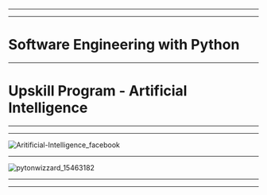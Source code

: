 
-----------------------------------------------------------------------------------------------------------------------------------------------------------------------------------------------------------------------------------------------------------


---------------------------------------------------------------------------------------------------------------------------------------------------------------------------------------------------------------------------------------------------------

# Software Engineering with Python
-----------------------------------------------------------------------------------------------------------------------------------------------------------------------------------------------------------------------------------------------------------

# Upskill Program - Artificial Intelligence 

-----------------------------------------------------------------------------------------------------------------------------------------------------------------------------------------------------------------------------------------------------------



---------------------------------------------------------------------------------------------------------------------------------------------------------------------------------------------------------------------------------------------------------

![Aritificial-Intelligence_facebook](https://github.com/user-attachments/assets/bd0c025b-2fe9-4930-ad27-e8a3c2aa39b0)




-----------------------------------------------------------------------------------------------------------------------------------------------------------------------------------------------------------------------------------------------------------

![pytonwizzard_15463182](https://github.com/user-attachments/assets/093a4f6a-e21d-499e-a318-c6273ec79838)

-----------------------------------------------------------------------------------------------------------------------------------------------------------------------------------------------------------------------------------------------------------


---------------------------------------------------------------------------------------------------------------------------------------------------------------------------------------------------------------------------------------------------------


